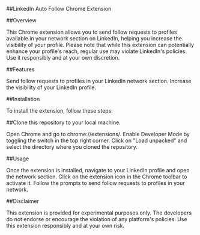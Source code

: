 ##LinkedIn Auto Follow Chrome Extension

##Overview

This Chrome extension allows you to send follow requests to profiles available in your network section on LinkedIn, helping you increase the visibility of your profile. Please note that while this extension can potentially enhance your profile's reach, regular use may violate LinkedIn's policies. Use it responsibly and at your own discretion.

##Features

Send follow requests to profiles in your LinkedIn network section.
Increase the visibility of your LinkedIn profile.

##Installation

To install the extension, follow these steps:

##Clone this repository to your local machine.

Open Chrome and go to chrome://extensions/.
Enable Developer Mode by toggling the switch in the top right corner.
Click on "Load unpacked" and select the directory where you cloned the repository.

##Usage

Once the extension is installed, navigate to your LinkedIn profile and open the network section. Click on the extension icon in the Chrome toolbar to activate it. Follow the prompts to send follow requests to profiles in your network.

##Disclaimer

This extension is provided for experimental purposes only. The developers do not endorse or encourage the violation of any platform's policies. Use this extension responsibly and at your own risk.
